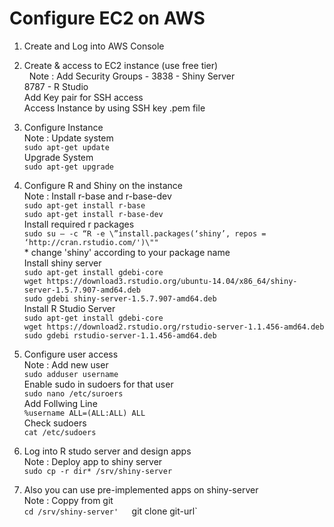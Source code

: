 # Configure EC2 on AWS

1. Create and Log into AWS Console  

2. Create & access to EC2 instance (use free tier)  
&nbsp;        Note :  Add Security Groups -   3838 - Shiny Server  
                                        8787 - R Studio  
                Add Key pair for SSH access  
                Access Instance by using SSH key .pem file  

3. Configure Instance  
        Note :  Update system  
                    `sudo apt-get update`  
                Upgrade System  
                    `sudo apt-get upgrade`  
                    
4. Configure R and Shiny on the instance  
        Note :  Install r-base and r-base-dev  
                    `sudo apt-get install r-base`  
                    `sudo apt-get install r-base-dev`  
                Install required r packages  
                    `sudo su — -c “R -e \”install.packages(‘shiny’, repos = ‘http://cran.rstudio.com/')\""`  
                        * change 'shiny' according to your package name  
                Install shiny server  
                    `sudo apt-get install gdebi-core`  
                    `wget https://download3.rstudio.org/ubuntu-14.04/x86_64/shiny-server-1.5.7.907-amd64.deb`  
                    `sudo gdebi shiny-server-1.5.7.907-amd64.deb`  
                Install R Studio Server  
                    `sudo apt-get install gdebi-core`  
                    `wget https://download2.rstudio.org/rstudio-server-1.1.456-amd64.deb`  
                    `sudo gdebi rstudio-server-1.1.456-amd64.deb`  

5. Configure user access  
        Note :  Add new user  
                    `sudo adduser username`  
                Enable sudo in sudoers for that user  
                    `sudo nano /etc/suroers`  
                          Add Follwing Line  
                              `%username ALL=(ALL:ALL) ALL`  
                Check sudoers  
                    `cat /etc/sudoers`  
6. Log into R studo server and design apps  
        Note :  Deploy app to shiny server  
                    `sudo cp -r dir* /srv/shiny-server`  

7. Also you can use pre-implemented apps on shiny-server  
        Note :  Coppy from git  
                    `cd /srv/shiny-server'  
                    `git clone git-url`  
